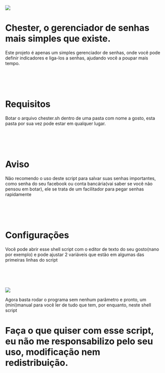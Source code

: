 <img src="https://media.discordapp.net/attachments/870398421117317120/879110574275956796/unknown.png">

# Chester, o gerenciador de senhas mais simples que existe.
<p>Este projeto é apenas um simples gerenciador de senhas, onde você pode definir indicadores e liga-los a senhas, ajudando você a poupar mais tempo.</p>

<br><br><br>

# Requisitos
<p>Botar o arquivo chester.sh dentro de uma pasta com nome a gosto, esta pasta por sua vez pode estar em qualquer lugar.

<br><br><br>

# Aviso
<p> Não recomendo o uso deste script para salvar suas senhas importantes, como senha do seu facebook ou conta bancária(vai saber se você não pensou em botar), ele se trata de um facilitador para pegar senhas rapidamente</p>

<br><br><br>

# Configurações
<p> Você pode abrir esse shell script com o editor de texto do seu gosto(nano por exemplo) e pode ajustar 2 variáveis que estão em algumas das primeiras linhas do script</p>

<br><br><br>

<img src="https://media.discordapp.net/attachments/870398421117317120/879070061934051328/unknown.png">

<p> Agora basta rodar o programa sem nenhum parâmetro e pronto, um (mini)manual para você ler de tudo que tem, por enquanto, neste shell script</p>


# Faça o que quiser com esse script, eu não me responsabilizo pelo seu uso, modificação nem redistribuição.

